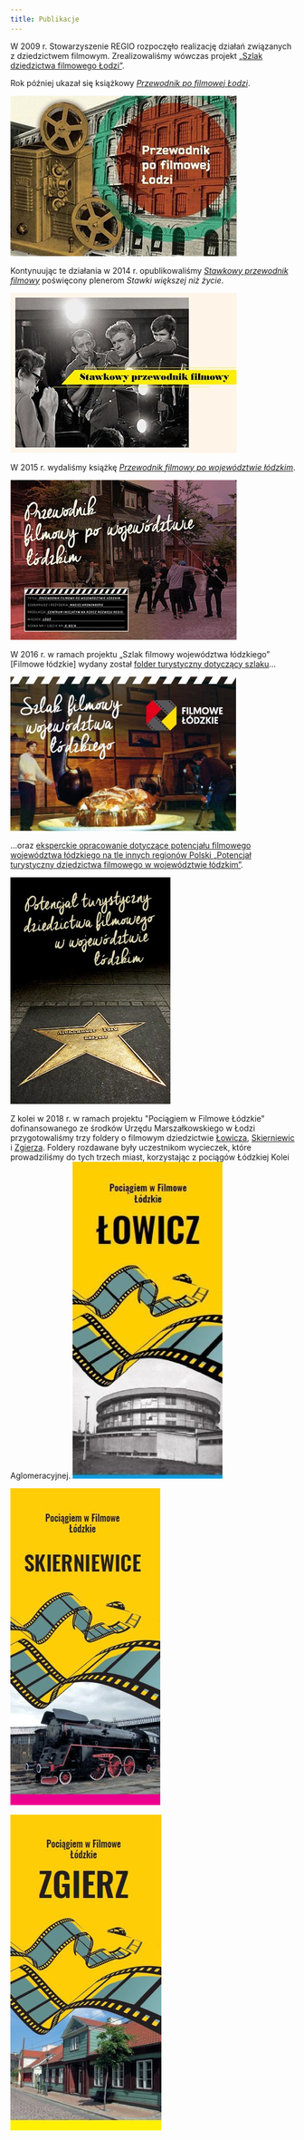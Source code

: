 ```yaml
---
title: Publikacje
---
```

W 2009 r. Stowarzyszenie REGIO rozpoczęło realizację działań związanych z dziedzictwem filmowym. Zrealizowaliśmy wówczas projekt [„Szlak dziedzictwa filmowego Łodzi”](http://www.filmowalodz.pl/). 

Rok później ukazał się książkowy [*Przewodnik po filmowej Łodzi*](http://regiocentrum.pl/publikacje/ksiazki/przewodnik-po-filmowej-lodzi/).

[![Przewodnik po filmowej Łodzi](/img/przewodnik-po-filmowej-lodzi.jpg)](http://regiocentrum.pl/publikacje/ksiazki/przewodnik-po-filmowej-lodzi/)

Kontynuując te działania w 2014 r. opublikowaliśmy [*Stawkowy przewodnik filmowy*](http://regiocentrum.pl/publikacje/ksiazki/stawkowy-przewodnik-filmowy/) poświęcony plenerom *Stawki większej niż życie*.

[![Stawkowy przewodnik filmowy](/img/stawkowy-przewodnik-filmowy.jpg)](http://regiocentrum.pl/publikacje/ksiazki/stawkowy-przewodnik-filmowy/)

W 2015 r. wydaliśmy książkę [*Przewodnik filmowy po województwie łódzkim*](http://regiocentrum.pl/publikacje/ksiazki/przewodnik-filmowy-po-wojewodztwie-lodzkim/).

[![Przewodnik filmowy po województwie łódzkim](/img/przewodnik-filmowy-po-wojewodztwie-lodzkim.jpg)](http://regiocentrum.pl/publikacje/ksiazki/przewodnik-filmowy-po-wojewodztwie-lodzkim/)

W 2016 r. w ramach projektu „Szlak filmowy województwa łódzkiego” [Filmowe łódzkie] wydany został [folder turystyczny dotyczący szlaku](http://regiocentrum.pl/pobierz/szlak-filmowy-wojewodztwa-lodzkiego.pdf)…

[![Szlak filmowy województwa łódzkiego](/img/szlak-filmowy-wojewodztwa-lodzkiego.jpg)](http://regiocentrum.pl/pobierz/szlak-filmowy-wojewodztwa-lodzkiego.pdf)

…oraz [eksperckie opracowanie dotyczące potencjału filmowego województwa łódzkiego na tle innych regionów Polski „Potencjał turystyczny dziedzictwa filmowego w województwie łódzkim”](http://regiocentrum.pl/pobierz/potencjal-turystyczny-dziedzictwa-filmowego-w-woj-%20lodzkim_m-kronenberg-regio-2016.pdf).

[![Potencjał turystyczny dziedzictwa filmowego w województwie łódzkim](/img/potencjal-turystyczny-dziedzictwa-filmowego-w-wojewodztwie-lodzkim.jpg)](http://regiocentrum.pl/pobierz/potencjal-turystyczny-dziedzictwa-filmowego-w-woj-%20lodzkim_m-kronenberg-regio-2016.pdf)

Z kolei w 2018 r. w ramach projektu "Pociągiem w Filmowe Łódzkie" dofinansowanego ze środków Urzędu Marszałkowskiego w Łodzi przygotowaliśmy trzy foldery o filmowym dziedzictwie [Łowicza](http://regiocentrum.pl/wp-content/uploads/2018/08/folder-filmowe_lowicz.pdf), [Skierniewic](http://regiocentrum.pl/wp-content/uploads/2018/08/folder-filmowe_skierniewice.pdf) i [Zgierza](http://regiocentrum.pl/wp-content/uploads/2018/08/folder-filmowe_zgierz.pdf). Foldery rozdawane były uczestnikom wycieczek, które prowadziliśmy do tych trzech miast, korzystając z pociągów Łódzkiej Kolei Aglomeracyjnej.
[![Łowicz folder filmowy](/img/lowicz-folder-filmowy.jpg)](http://regiocentrum.pl/wp-content/uploads/2018/08/folder-filmowe_lowicz.pdf)

[![Skierniewice folder filmowy](/img/skierniewice-folder-filmowy.jpg)](http://regiocentrum.pl/wp-content/uploads/2018/08/folder-filmowe_skierniewice.pdf)

[![Zgierz folder filmowy](/img/zgierz-folder-filmowy.jpg)](http://regiocentrum.pl/wp-content/uploads/2018/08/folder-filmowe_zgierz.pdf)
